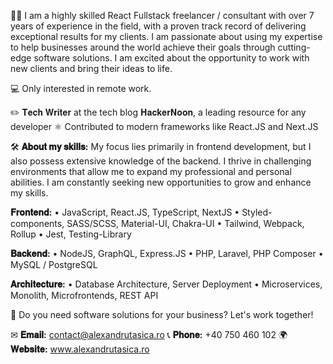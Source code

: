 👨‍💼 I am a highly skilled React Fullstack freelancer / consultant with over 7 years of experience in the field, with a proven track record of delivering exceptional results for my clients. I am passionate about using my expertise to help businesses around the world achieve their goals through cutting-edge software solutions. I am excited about the opportunity to work with new clients and bring their ideas to life.

💻 Only interested in remote work.

✏️ 𝐓𝐞𝐜𝐡 𝐖𝐫𝐢𝐭𝐞𝐫 at the tech blog 𝐇𝐚𝐜𝐤𝐞𝐫𝐍𝐨𝐨𝐧, a leading resource for any developer
⚛️ Contributed to modern frameworks like React.JS and Next.JS

🛠️ **𝐀𝐛𝐨𝐮𝐭 𝐦𝐲 𝐬𝐤𝐢𝐥𝐥𝐬:**
My focus lies primarily in frontend development, but I also possess extensive knowledge of the backend. I thrive in challenging environments that allow me to expand my professional and personal abilities. I am constantly seeking new opportunities to grow and enhance my skills.

**𝐅𝐫𝐨𝐧𝐭𝐞𝐧𝐝:**
• JavaScript, React.JS, TypeScript, NextJS
• Styled-components, SASS/SCSS, Material-UI, Chakra-UI
• Tailwind, Webpack, Rollup
• Jest, Testing-Library

**𝐁𝐚𝐜𝐤𝐞𝐧𝐝:**
• NodeJS, GraphQL, Express.JS
• PHP, Laravel, PHP Composer
• MySQL / PostgreSQL

**𝐀𝐫𝐜𝐡𝐢𝐭𝐞𝐜𝐭𝐮𝐫𝐞:**
• Database Architecture, Server Deployment
• Microservices, Monolith, Microfrontends, REST API

🤝 Do you need software solutions for your business? Let's work together!

✉ **𝐄𝐦𝐚𝐢𝐥:** contact@alexandrutasica.ro
📞 **𝐏𝐡𝐨𝐧𝐞:** +40 750 460 102
🌍 **𝐖𝐞𝐛𝐬𝐢𝐭𝐞:** www.alexandrutasica.ro
